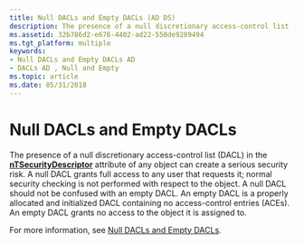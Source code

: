 ```yaml
---
title: Null DACLs and Empty DACLs (AD DS)
description: The presence of a null discretionary access-control list (DACL) in the nTSecurityDescriptor attribute of any object can create a serious security risk.
ms.assetid: 32b786d2-e676-4402-ad22-550de9289494
ms.tgt_platform: multiple
keywords:
- Null DACLs and Empty DACLs AD
- DACLs AD , Null and Empty
ms.topic: article
ms.date: 05/31/2018
---
```


# Null DACLs and Empty DACLs

The presence of a null discretionary access-control list (DACL) in the [**nTSecurityDescriptor**](https://docs.microsoft.com/windows/desktop/ADSchema/a-ntsecuritydescriptor) attribute of any object can create a serious security risk. A null DACL grants full access to any user that requests it; normal security checking is not performed with respect to the object. A null DACL should not be confused with an empty DACL. An empty DACL is a properly allocated and initialized DACL containing no access-control entries (ACEs). An empty DACL grants no access to the object it is assigned to.

For more information, see [Null DACLs and Empty DACLs](https://docs.microsoft.com/windows/desktop/SecAuthZ/null-dacls-and-empty-dacls).

 

 




